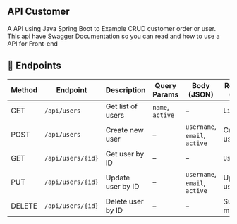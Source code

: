 ## API Customer 
A API using Java Spring Boot to Example CRUD customer order or user. 
This api have Swagger Documentation so you can read and how to use a API for Front-end



## 📂 Endpoints

| Method | Endpoint          | Description       | Query Params     | Body (JSON)                   | Response (JSON) | Auth Required |
| ------ | ----------------- | ----------------- | ---------------- | ----------------------------- | --------------- | ------------- |
| GET    | `/api/users`      | Get list of users | `name`, `active` | –                             | `List<User>`    | Yes         |
| POST   | `/api/users`      | Create new user   | –                | `username`, `email`, `active` | Created user    | Yes         |
| GET    | `/api/users/{id}` | Get user by ID    | –                | –                             | `User`          | Yes         |
| PUT    | `/api/users/{id}` | Update user by ID | –                | `username`, `email`, `active` | Updated user    | Yes         |
| DELETE | `/api/users/{id}` | Delete user by ID | –                | –                             | Success message | Yes         |


